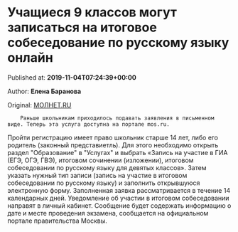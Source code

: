 
# Учащиеся 9 классов могут записаться на итоговое собеседование по русскому языку онлайн

Published at: **2019-11-04T07:24:39+00:00**

Author: **Елена Баранова**

Original: [МОЛНЕТ.RU](https://www.molnet.ru/mos/ru/science/o_717275)


        Раньше школьникам приходилось подавать заявления в письменном виде. Теперь эта услуга доступна на портале mos.ru.
      
Пройти регистрацию имеет право школьник старше 14 лет, либо его родитель (законный представиетль). Для этого необходимо открыть раздел "Образование" в "Услугах" и выбрать «Запись на участие в ГИА (ЕГЭ, ОГЭ, ГВЭ), итоговом сочинении (изложении), итоговом собеседовании по русскому языку для девятых классов». Затем указать нужный тип записи (запись на участие в итоговом собеседовании по русскому языку) и заполнить открывшуюся электронную форму.
Заполненная заявка рассматривается в течение 14 календарных дней. Уведомление об участии в итоговом собеседовании направят в личный кабинет. Сообщение будет содержать информацию о дате и месте проведения экзамена, сообщается на официальном портале правительства Москвы.
